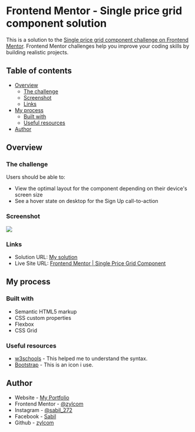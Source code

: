 # Frontend Mentor - Single price grid component solution

This is a solution to the [Single price grid component challenge on Frontend Mentor](https://www.frontendmentor.io/challenges/single-price-grid-component-5ce41129d0ff452fec5abbbc). Frontend Mentor challenges help you improve your coding skills by building realistic projects.

## Table of contents

- [Overview](#overview)
  - [The challenge](#the-challenge)
  - [Screenshot](#screenshot)
  - [Links](#links)
- [My process](#my-process)
  - [Built with](#built-with)
  - [Useful resources](#useful-resources)
- [Author](#author)

## Overview

### The challenge

Users should be able to:

- View the optimal layout for the component depending on their device's screen size
- See a hover state on desktop for the Sign Up call-to-action

### Screenshot

![](https://user-images.githubusercontent.com/67725925/130435257-ecabcf68-db92-4302-b734-9d1f9a2f4e15.png)

### Links

- Solution URL: [My solution](https://www.frontendmentor.io/solutions/single-price-grid-component-use-css-grid-iG8GFuTX2)
- Live Site URL: [Frontend Mentor | Single Price Grid Component](https://zylcom.github.io/single-price-grid-component/)

## My process

### Built with

- Semantic HTML5 markup
- CSS custom properties
- Flexbox
- CSS Grid

### Useful resources

- [w3schools](https://www.w3schools.com) - This helped me to understand the syntax.
- [Bootstrap](https://icons.getbootstrap.com) - This is an icon i use.

## Author

- Website - [My Portfolio](https://zylcom.github.io/)
- Frontend Mentor - [@zylcom](https://www.frontendmentor.io/profile/zylcom)
- Instagram - [@sabil_272](https://instagram.com/sabil_272)
- Facebook - [Sabil](https://www.facebook.com/sabil.sabil.7731247)
- Github - [zylcom](https://github.com/zylcom)
